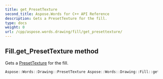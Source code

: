 ```yaml
---
title: get_PresetTexture
second_title: Aspose.Words for C++ API Reference
description: Gets a PresetTexture for the fill. 
type: docs
weight: 0
url: /cpp/aspose.words.drawing/fill/get_presettexture/
---
```

## Fill.get_PresetTexture method


Gets a [PresetTexture](../../presettexture/) for the fill.

```cpp
Aspose::Words::Drawing::PresetTexture Aspose::Words::Drawing::Fill::get_PresetTexture()
```

